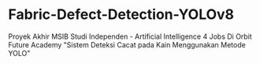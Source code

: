 # Fabric-Defect-Detection-YOLOv8
Proyek Akhir MSIB Studi Independen - Artificial Intelligence 4 Jobs Di Orbit Future Academy "Sistem Deteksi Cacat pada Kain Menggunakan Metode YOLO"
